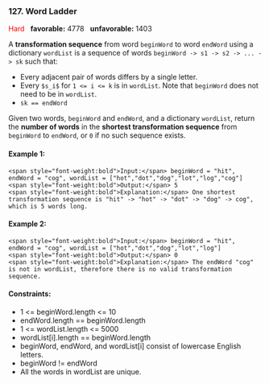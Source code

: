 ### 127. Word Ladder
<span style="color:red">Hard</span> &nbsp; **favorable:** 4778 &nbsp; **unfavorable:** 1403

A **transformation sequence** from word `beginWord` to word `endWord` using a dictionary `wordList` is a sequence of words `beginWord -> s1 -> s2 -> ... -> sk` such that:

- Every adjacent pair of words differs by a single letter.
- Every `$s_i$` for `1 <= i <= k` is in `wordList`. Note that `beginWord` does not need to be in `wordList`.
- `sk == endWord`

Given two words, `beginWord` and `endWord`, and a dictionary `wordList`, return the **number of words** in the **shortest transformation sequence** from `beginWord` to `endWord`, or `0` if no such sequence exists.

#### Example 1:
```
<span style="font-weight:bold">Input:</span> beginWord = "hit", endWord = "cog", wordList = ["hot","dot","dog","lot","log","cog"]
<span style="font-weight:bold">Output:</span> 5
<span style="font-weight:bold">Explanation:</span> One shortest transformation sequence is "hit" -> "hot" -> "dot" -> "dog" -> cog", 
which is 5 words long.
```

#### Example 2:
```
<span style="font-weight:bold">Input:</span> beginWord = "hit", endWord = "cog", wordList = ["hot","dot","dog","lot","log"]
<span style="font-weight:bold">Output:</span> 0
<span style="font-weight:bold">Explanation:</span> The endWord "cog" is not in wordList, therefore there is no valid transformation sequence.
```

#### Constraints:
- 1 <= beginWord.length <= 10
- endWord.length == beginWord.length
- 1 <= wordList.length <= 5000
- wordList[i].length == beginWord.length
- beginWord, endWord, and wordList[i] consist of lowercase English letters.
- beginWord != endWord
- All the words in wordList are unique.
